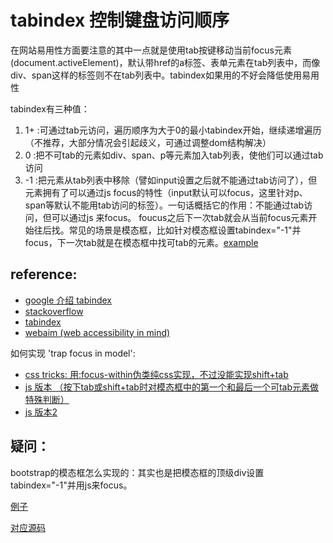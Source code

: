 # tabindex 控制键盘访问顺序

在网站易用性方面要注意的其中一点就是使用tab按键移动当前focus元素(document.activeElement)，默认带href的a标签、表单元素在tab列表中，而像div、span这样的标签则不在tab列表中。tabindex如果用的不好会降低使用易用性

tabindex有三种值：

1. 1+ :可通过tab元访问，遍历顺序为大于0的最小tabindex开始，继续递增遍历（不推荐，大部分情况会引起歧义，可通过调整dom结构解决）
2. 0 :把不可tab的元素如div、span、p等元素加入tab列表，使他们可以通过tab访问
3. -1 :把元素从tab列表中移除（譬如input设置之后就不能通过tab访问了），但元素拥有了可以通过js focus的特性（input默认可以focus，这里针对p、span等默认不能用tab访问的标签）。一句话概括它的作用：不能通过tab访问，但可以通过js 来focus。 foucus之后下一次tab就会从当前focus元素开始往后找。常见的场景是模态框，比如针对模态框设置tabindex="-1"并focus，下一次tab就是在模态框中找可tab的元素。[example](./index.html)


## reference:

- [google 介绍 tabindex](https://developers.google.com/web/fundamentals/accessibility/focus/using-tabindex)
- [stackoverflow](https://stackoverflow.com/questions/32911355/whats-the-tabindex-1-in-bootstrap-for)
- [tabindex](https://developer.paciellogroup.com/blog/2014/08/using-the-tabindex-attribute/)
- [webaim (web accessibility in mind)](https://webaim.org/techniques/keyboard/tabindex)

如何实现 'trap focus in model':

- [css tricks: 用:focus-within伪类纯css实现，不过没能实现shift+tab](https://css-tricks.com/a-css-approach-to-trap-focus-inside-of-an-element/)
- [js 版本 （按下tab或shift+tab时对模态框中的第一个和最后一个可tab元素做特殊判断）](https://hiddedevries.nl/en/blog/2017-01-29-using-javascript-to-trap-focus-in-an-element)
- [js 版本2](https://github.com/udacity/ud891/blob/gh-pages/lesson2-focus/07-modals-and-keyboard-traps/solution/modal.js)

## 疑问：
bootstrap的模态框怎么实现的：其实也是把模态框的顶级div设置tabindex="-1"并用js来focus。

[例子](https://getbootstrap.com/docs/4.1/components/modal/#modal-components)

[对应源码](https://github.com/twbs/bootstrap/blob/v4-dev/js/src/modal.js)